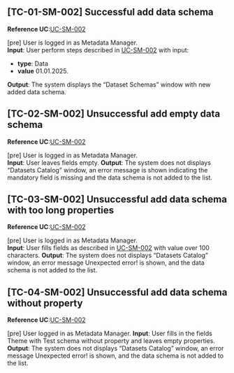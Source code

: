 [TC-01-SM-002] Successful add data schema
---
**Reference UC**:[UC-SM-002](https://github.com/DPWO-Projekt/dpwo_documentation/blob/main/use_cases/02_Schema_managment/UC-SM-002.md)

[pre] User is logged in as Metadata Manager.<br>
**Input**: User perform steps described in [UC-SM-002](https://github.com/DPWO-Projekt/dpwo_documentation/blob/main/use_cases/02_Schema_managment/UC-SM-002.md) with input:
- **type**: Data
- **value** 01.01.2025.

**Output**: The system displays the “Dataset Schemas” window with new added data schema.

[TC-02-SM-002] Unsuccessful add empty data schema
---
**Reference UC**:[UC-SM-002](https://github.com/DPWO-Projekt/dpwo_documentation/blob/main/use_cases/02_Schema_managment/UC-SM-002.md)

[pre] User is logged in as Metadata Manager.<br>
**Input**:  User leaves fields empty.
**Output**: The system does not displays “Datasets Catalog” window, an error message is shown indicating the mandatory field is missing and the data schema is not added to the list.

[TC-03-SM-002] Unsuccessful add data schema with too long properties
---
**Reference UC**:[UC-SM-002](https://github.com/DPWO-Projekt/dpwo_documentation/blob/main/use_cases/02_Schema_managment/UC-SM-002.md)

[pre] User is logged in as Metadata Manager.<br>
**Input**: User fills fields as described in [UC-SM-002](https://github.com/DPWO-Projekt/dpwo_documentation/blob/main/use_cases/02_Schema_managment/UC-SM-0042.md) with value over 100 characters.
**Output**: The system does not displays “Datasets Catalog” window, an error message Unexpected error! is shown, and the data schema is not added to the list.

[TC-04-SM-002] Unsuccessful add data schema without property
---
**Reference UC**:[UC-SM-002](https://github.com/DPWO-Projekt/dpwo_documentation/blob/main/use_cases/02_Schema_managment/UC-SM-002.md)

[pre] User logged in as Metadata Manager.
**Input**:  User fills in the fields Theme with Test schema without property and leaves empty properties.
**Output**: The system does not displays “Datasets Catalog” window, an error message Unexpected error! is shown, and the data schema is not added to the list.
